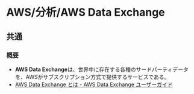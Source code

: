 # AWS/分析/AWS Data Exchange

## 共通

### 概要

- **AWS Data Exchange**は、世界中に存在する各種のサードパーティデータを、AWSがサブスクリプション方式で提供するサービスである。
- [AWS Data Exchange とは - AWS Data Exchange ユーザーガイド](https://docs.aws.amazon.com/ja_jp/data-exchange/latest/userguide/what-is.html)
